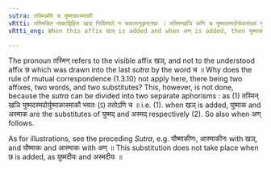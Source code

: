 ```yaml
---
sutra: तस्मिन्नणि च युष्माकास्माकौ
vRtti: तस्मिन्नित साक्षाद्विहितः खञ् निर्दिश्यते न चकारानुकृष्टश्छः । तस्मिन्खञि अणि च युष्मदस्मदोर्यथासंख्यं युष्माक अस्माक इत्येतावादेशौ भवतः ॥
vRtti_eng: When this affix खञ् is added and when अण् is added, then युष्माक and अस्माक are the substitutes of युष्मद् and अस्मद् ॥

---
```

The pronoun तस्मिन् refers to the visible affix खञ्, and not to the understood affix छ which was drawn into the last _sutra_ by the word च ॥
Why does the rule of mutual correspondence (1.3.10) not apply here, there being two affixes, two words, and two substitutes? This, however, is not done, because the _sutra_ can be divided into two separate aphorisms : as (1) तस्मिन् खञि युष्मदस्मदोर्युष्माकास्माकौ भवतः (ऽ) ततोऽणि च ॥ i.e. (1). when खञ् is added, युष्माक and अस्माक are the substitutes of युष्मद् and अस्मद् respectively (2). So also when अण् follows.

As for illustrations, see the preceding _Sutra_, e.g. यौष्माकीणः, आस्माकीनः with खञ्, and यौष्माकः and आस्माकः with अण् ॥ This substitution does not take place when छ is added, as युष्मदीयः and अस्मदीयः ॥